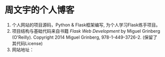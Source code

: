 # 周文宇的个人博客
1. 个人网站的项目源码，Python & Flask框架编写, 为个人学习Flask练手项目。
2. 项目结构与基础代码来自书籍 *Flask Web Development* by Miguel Grinberg (O'Reilly). Copyright 2014 Miguel Grinberg, 978-1-449-3726-2.
   (保留了其代码License)
3. 网站地址：
